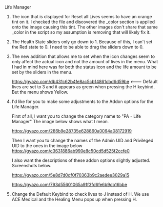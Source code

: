 Life Manager

1) The icon that is displayed for Reset all Lives seems to have an orange tint on it. 
   I checked the file and discovered the _color section is applied onto the image causing this tint. 
   The other images don't share that same _color in the script so my assumption is removing that will likely fix it.

2) The Health State sliders only go down to 1. Because of this, I can't set the Red state to 0.
   I need to be able to drag the sliders down to 0.
3) The new addition that allows me to set when the icon changes seem to only affect the actual icon and not the amount of lives in the menu.
   What I had in mind here was for both the status icon and the life amount to be set by the sliders in the menu.

   https://gyazo.com/db431c62b4fe8ac5cb14861cbd6d59be <--- Default lives are set to 3 and it appears as green when pressing the H keybind. But the menu shows Yellow.
4) I'd like for you to make some adjustments to the Addon options for the Life Manager.

   First of all, I want you to change the category name to "PA - Life Manager" 
   The image below shows what I mean.
   
   https://gyazo.com/286b9e28735e628860a0064a08172919

   Then I want you to change the names of the Admin UID and Privileged UID to the ones in the image below
   https://gyazo.com/c3631886ab990e8c50cd5d525f2ccfe0

   I also want the descriptions of these addon options slightly adjusted.
   Screenshots below.

   https://gyazo.com/5e8d7d0df0f70363b9c2aedee3029a15

   https://gyazo.com/793d55601065a91f3fd6fe6b9cb16bbe
5) Change the Default Keybind to check lives to J instead of H.
   We use ACE Medical and the Healing Menu pops up when pressing H.
